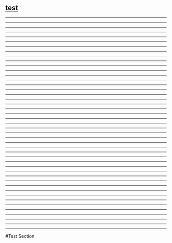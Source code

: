 [test](test-section)
------------------------
------------------------
------------------------
------------------------
------------------------
------------------------
------------------------
------------------------
------------------------
------------------------
------------------------
------------------------
------------------------
------------------------
------------------------
------------------------------------------------
------------------------
------------------------
------------------------
------------------------
------------------------
------------------------
------------------------
------------------------
------------------------
------------------------
------------------------
------------------------
------------------------
------------------------
------------------------------------------------
------------------------
------------------------
------------------------
------------------------
------------------------
------------------------
------------------------
------------------------
------------------------
------------------------
------------------------
------------------------
------------------------
------------------------
------------------------
#Test Section

